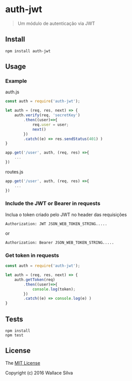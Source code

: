 # auth-jwt

> Um módulo de autenticação via JWT

## Install

    npm install auth-jwt

## Usage

### Example

auth.js

```js
const auth = require('auth-jwt');

let auth = (req, res, next) => {
    auth.verify(req, 'secretKey')
        .then((user)=>{
            req.user = user;
            next()
        })
        .catch((e) => res.sendStatus(401) )
}

app.get('/user', auth, (req, res) =>{
    ...
})
```

routes.js
```js
app.get('/user', auth, (req, res) =>{
    ...
})
```

### Include the JWT or Bearer in requests

Inclua o token criado pelo JWT no header das requisições

    Authorization: JWT JSON_WEB_TOKEN_STRING.....

or 

    Authorization: Bearer JSON_WEB_TOKEN_STRING.....


### Get token in requests

```js
const auth = require('auth-jwt');

let auth = (req, res, next) => {
    auth.getToken(req)
        .then((user)=>{
            console.log(token);
        })
        .catch((e) => console.log(e) )
}

```

## Tests

    npm install
    npm test

## License

The [MIT License](http://opensource.org/licenses/MIT)

Copyright (c) 2016 Wallace Silva